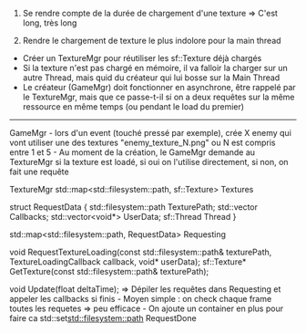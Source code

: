 1. Se rendre compte de la durée de chargement d'une texture
  => C'est long, très long

2. Rendre le chargement de texture le plus indolore pour la main thread
  - Créer un TextureMgr pour réutiliser les sf::Texture déjà chargés
  - Si la texture n'est pas chargé en mémoire, il va falloir la charger sur un autre Thread, mais quid du créateur qui lui bosse sur la Main Thread
  - Le créateur (GameMgr) doit fonctionner en asynchrone, être rappelé par le TextureMgr, mais que ce passe-t-il si on a deux requêtes sur la même ressource en même temps (ou pendant le load du premier)

---------------
GameMgr
    - lors d'un event (touché pressé par exemple), crée X enemy qui vont utiliser une des textures "enemy_texture_N.png" ou N est compris entre 1 et 5
    - Au moment de la création, le GameMgr demande au TextureMgr si la texture est loadé, si oui on l'utilise directement, si non, on fait une requête

TextureMgr
  std::map<std::filesystem::path, sf::Texture> Textures

  struct RequestData
  {
    std::filesystem::path TexturePath;
    std::vector<TextureLoadingCallback> Callbacks;
    std::vector<void*> UserData;
    sf::Thread Thread
  }
  
  std::map<std::filesystem::path, RequestData> Requesting

  void RequestTextureLoading(const std::filesystem::path& texturePath, TextureLoadingCallback callback, void* userData);
  sf::Texture* GetTexture(const std::filesystem::path& texturePath);

  void Update(float deltaTime);
    => Dépiler les requêtes dans Requesting et appeler les callbacks si finis
      - Moyen simple : on check chaque frame toutes les requetes => peu efficace
      - On ajoute un container en plus pour faire ca
        std::set<std::filesystem::path> RequestDone
